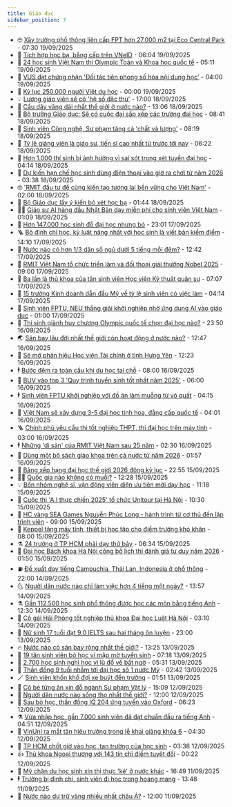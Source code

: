 ```yaml
---
title: Giáo dục
sidebar_position: 7
---
```


<!-- vnexpress-giao-duc:START -->
- 🤓 [Xây trường phổ thông liên cấp FPT hơn 27.000 m2 tại Eco Central Park](https://vnexpress.net/xay-truong-pho-thong-lien-cap-fpt-hon-27-000-m2-tai-eco-central-park-4941126.html) - 07:30 19/09/2025
- 🦆 [Tích hợp học bạ, bằng cấp trên VNeID](https://vnexpress.net/tich-hop-hoc-ba-bang-cap-tren-vneid-4941049.html) - 06:04 19/09/2025
- 🦩 [24 học sinh Việt Nam thi Olympic Toán và Khoa học quốc tế](https://vnexpress.net/danh-sach-24-hoc-sinh-thi-imso-2025-4941099.html) - 05:11 19/09/2025
- 🌮 [VUS đạt chứng nhận &#39;Đối tác tiên phong số hóa nội dung học&#39;](https://vnexpress.net/vus-dat-chung-nhan-doi-tac-tien-phong-so-hoa-noi-dung-hoc-4940761.html) - 04:00 19/09/2025
- 🔭 [Kỷ lục 250.000 người Việt du học](https://vnexpress.net/ky-luc-250-000-nguoi-viet-du-hoc-4940681.html) - 00:00 19/09/2025
- 💡 [Lương giáo viên sẽ có &#39;hệ số đặc thù&#39;](https://vnexpress.net/du-kien-bang-luong-giao-vien-cua-bo-giao-duc-moi-va-chi-tiet-nhat-4940807.html) - 17:00 18/09/2025
- 🥰 [Cầu dây văng dài nhất thế giới ở nước nào?](https://vnexpress.net/cau-day-vang-dai-nhat-the-gioi-o-nuoc-nao-4940811.html) - 13:06 18/09/2025
- 🐲 [Bộ trưởng Giáo dục: Sẽ có cuộc đại sắp xếp các trường đại học](https://vnexpress.net/bo-truong-giao-duc-se-co-cuoc-dai-sap-xep-cac-truong-dai-hoc-4940694.html) - 08:41 18/09/2025
- 🦒 [Sinh viên Công nghệ, Sư phạm tăng cả &#39;chất và lượng&#39;](https://vnexpress.net/sinh-vien-cong-nghe-su-pham-tang-ca-chat-va-luong-4940461.html) - 08:19 18/09/2025
- 🦆 [Tỷ lệ giảng viên là giáo sư, tiến sĩ cao nhất từ trước tới nay](https://vnexpress.net/ty-le-giang-vien-la-giao-su-tien-si-cao-nhat-tu-truoc-toi-nay-4940563.html) - 06:22 18/09/2025
- 🧰 [Hơn 1.000 thí sinh bị ảnh hưởng vì sai sót trong xét tuyển đại học](https://vnexpress.net/hon-1-000-thi-sinh-bi-anh-huong-vi-sai-sot-trong-xet-tuyen-dai-hoc-4940509.html) - 04:14 18/09/2025
- 🐘 [Dự kiến hạn chế học sinh dùng điện thoại vào giờ ra chơi từ năm 2026](https://vnexpress.net/du-kien-han-che-hoc-sinh-dung-dien-thoai-vao-gio-ra-choi-tu-nam-2026-4940514.html) - 03:38 18/09/2025
- 🤓 [&#39;RMIT đầu tư để cùng kiến tạo tương lai bền vững cho Việt Nam&#39;](https://vnexpress.net/rmit-dau-tu-de-cung-kien-tao-tuong-lai-ben-vung-cho-viet-nam-4940479.html) - 02:00 18/09/2025
- 🧰 [Bộ Giáo dục lấy ý kiến bỏ xét học bạ](https://vnexpress.net/bo-giao-duc-lay-y-kien-bo-xet-hoc-ba-4940459.html) - 01:44 18/09/2025
- 🧑‍💻 [Giáo sư AI hàng đầu Nhật Bản dạy miễn phí cho sinh viên Việt Nam](https://vnexpress.net/giao-su-ai-hang-dau-nhat-ban-day-mien-phi-cho-sinh-vien-viet-nam-4940340.html) - 01:09 18/09/2025
- 🫶 [Hơn 147.000 học sinh đỗ đại học nhưng bỏ](https://vnexpress.net/hon-147-000-hoc-sinh-do-dai-hoc-nhung-bo-4940401.html) - 23:01 17/09/2025
- 🪜 [Bỏ đình chỉ học, kỷ luật nặng nhất với học sinh là viết bản kiểm điểm](https://vnexpress.net/bo-dinh-chi-hoc-ky-luat-nang-nhat-voi-hoc-sinh-la-viet-ban-kiem-diem-4940337.html) - 14:10 17/09/2025
- 🎊 [Nước nào có hơn 1/3 dân số ngủ dưới 5 tiếng mỗi đêm?](https://vnexpress.net/nuoc-nao-co-hon-1-3-dan-so-ngu-duoi-5-tieng-moi-dem-4939939.html) - 12:42 17/09/2025
- 🧐 [RMIT Việt Nam tổ chức triển lãm và đối thoại giải thưởng Nobel 2025](https://vnexpress.net/rmit-viet-nam-to-chuc-trien-lam-va-doi-thoai-giai-thuong-nobel-2025-4940256.html) - 09:00 17/09/2025
- 🌈 [Ba lần là thủ khoa của tân sinh viên Học viện Kỹ thuật quân sự](https://vnexpress.net/ba-lan-la-thu-khoa-cua-tan-sinh-vien-hoc-vien-ky-thuat-quan-su-4940142.html) - 07:07 17/09/2025
- 🥰 [15 trường Kinh doanh dẫn đầu Mỹ về tỷ lệ sinh viên có việc làm](https://vnexpress.net/15-truong-kinh-doanh-dan-dau-my-ve-ty-le-sinh-vien-co-viec-lam-4938404.html) - 04:14 17/09/2025
- 🎡 [Sinh viên FPTU, NEU thắng giải khởi nghiệp nhờ ứng dụng AI vào giáo dục](https://vnexpress.net/sinh-vien-fptu-neu-thang-giai-khoi-nghiep-nho-ung-dung-ai-vao-giao-duc-4939846.html) - 01:00 17/09/2025
- 🎊 [Thí sinh giành huy chương Olympic quốc tế chọn đại học nào?](https://vnexpress.net/thi-sinh-gianh-huy-chuong-olympic-quoc-te-chon-dai-hoc-nao-4939931.html) - 23:50 16/09/2025
- 🌏 [Sân bay lâu đời nhất thế giới còn hoạt động ở nước nào?](https://vnexpress.net/san-bay-lau-doi-nhat-the-gioi-con-hoat-dong-o-nuoc-nao-4939871.html) - 12:47 16/09/2025
- 🥸 [Sẽ mở phân hiệu Học viện Tài chính ở tỉnh Hưng Yên](https://vnexpress.net/mo-phan-hieu-hoc-vien-tai-chinh-o-hung-yen-4939859.html) - 12:23 16/09/2025
- 🕴 [Bước đệm ra toàn cầu khi du học tại chỗ](https://vnexpress.net/buoc-dem-ra-toan-cau-khi-du-hoc-tai-cho-4939610.html) - 08:00 16/09/2025
- 💂 [BUV vào top 3 &#39;Quy trình tuyển sinh tốt nhất năm 2025&#39;](https://vnexpress.net/buv-vao-top-3-quy-trinh-tuyen-sinh-tot-nhat-nam-2025-4939617.html) - 06:00 16/09/2025
- 🕴 [Sinh viên FPTU khởi nghiệp với đồ án làm muỗng từ vỏ quất](https://vnexpress.net/sinh-vien-fptu-khoi-nghiep-voi-do-an-lam-muong-tu-vo-quat-4939625.html) - 04:15 16/09/2025
- 🌋 [Việt Nam sẽ xây dựng 3-5 đại học tinh hoa, đẳng cấp quốc tế](https://vnexpress.net/viet-nam-se-xay-dung-3-5-dai-hoc-tinh-hoa-dang-cap-quoc-te-4939587.html) - 04:01 16/09/2025
- 🪜 [Chính phủ yêu cầu thi tốt nghiệp THPT, thi đại học trên máy tính](https://vnexpress.net/chinh-phu-yeu-cau-thi-tot-nghiep-thpt-thi-dai-hoc-tren-may-tinh-4939542.html) - 03:00 16/09/2025
- 🕴 [Những &#39;di sản&#39; của RMIT Việt Nam sau 25 năm](https://vnexpress.net/nhung-di-san-cua-rmit-viet-nam-sau-25-nam-4931991.html) - 02:30 16/09/2025
- 🎃 [Dùng một bộ sách giáo khoa trên cả nước từ năm 2026](https://vnexpress.net/dung-mot-bo-sach-giao-khoa-tren-ca-nuoc-tu-nam-2026-4939515.html) - 01:57 16/09/2025
- 🦏 [Bảng xếp hạng đại học thế giới 2026 đông kỷ lục](https://vnexpress.net/bang-xep-hang-dai-hoc-the-gioi-2026-dong-ky-luc-4939312.html) - 22:55 15/09/2025
- 🧑‍🏫 [Quốc gia nào không có muỗi?](https://vnexpress.net/quoc-gia-nao-khong-co-muoi-4939362.html) - 12:28 15/09/2025
- 💡 [Bốn nhóm nghệ sĩ, vận động viên diện ưu tiên mời dạy học](https://vnexpress.net/bon-nhom-nghe-si-van-dong-vien-dien-uu-tien-moi-day-hoc-4939399.html) - 11:18 15/09/2025
- 🐎 [Cuộc thi &#39;A.I thực chiến 2025&#39; tổ chức Unitour tại Hà Nội](https://vnexpress.net/cuoc-thi-a-i-thuc-chien-2025-to-chuc-unitour-tai-ha-noi-4939392.html) - 10:30 15/09/2025
- 🧰 [HC vàng SEA Games Nguyễn Phúc Long - hành trình từ cơ thủ đến lập trình viên](https://vnexpress.net/hc-vang-sea-games-nguyen-phuc-long-hanh-trinh-tu-co-thu-den-lap-trinh-vien-4937047.html) - 09:00 15/09/2025
- 🙉 [Keppel tặng máy tính, thiết bị học tập cho điểm trường khó khăn](https://vnexpress.net/keppel-tang-may-tinh-thiet-bi-hoc-tap-cho-diem-truong-kho-khan-4939284.html) - 08:00 15/09/2025
- ⚗️ [24 trường ở TP HCM phải dạy thứ bảy](https://vnexpress.net/24-truong-o-tp-hcm-phai-day-thu-bay-4939247.html) - 06:34 15/09/2025
- 🌝 [Đại học Bách khoa Hà Nội công bố lịch thi đánh giá tư duy năm 2026](https://vnexpress.net/lich-thi-danh-gia-tu-duy-dai-hoc-bach-khoa-ha-noi-tsa-nam-2026-chinh-xac-nhat-4939053.html) - 01:50 15/09/2025
- ⛽️ [Đề xuất dạy tiếng Campuchia, Thái Lan, Indonesia ở phổ thông](https://vnexpress.net/de-xuat-day-tieng-campuchia-thai-lan-indonesia-o-pho-thong-4938742.html) - 22:00 14/09/2025
- 🌜 [Người dân nước nào chỉ làm việc hơn 4 tiếng một ngày?](https://vnexpress.net/nguoi-dan-nuoc-nao-chi-lam-viec-hon-4-tieng-mot-ngay-4938937.html) - 13:57 14/09/2025
- ⚗️ [Gần 112.500 học sinh phổ thông được học các môn bằng tiếng Anh](https://vnexpress.net/gan-112-500-hoc-sinh-pho-thong-duoc-hoc-cac-mon-bang-tieng-anh-4938761.html) - 12:30 14/09/2025
- 🧰 [Cô gái Hải Phòng tốt nghiệp thủ khoa Đại học Luật Hà Nội](https://vnexpress.net/co-gai-hai-phong-tot-nghiep-thu-khoa-dai-hoc-luat-ha-noi-4938748.html) - 03:10 14/09/2025
- 🤗 [Nữ sinh 17 tuổi đạt 9.0 IELTS sau hai tháng ôn luyện](https://vnexpress.net/bi-quyet-dat-9-0-ielts-cua-nu-sinh-truong-dinh-thien-ly-4938559.html) - 23:00 13/09/2025
- 🔥 [Nước nào có sân bay rộng nhất thế giới?](https://vnexpress.net/nuoc-nao-co-san-bay-rong-nhat-the-gioi-4938638.html) - 13:25 13/09/2025
- 💪 [19 tân sinh viên bỏ học vì mập mờ tuyển sinh](https://vnexpress.net/19-tan-sinh-vien-bo-hoc-vi-map-mo-tuyen-sinh-4938620.html) - 07:18 13/09/2025
- 💂 [2.700 học sinh nghỉ học vì lũ đổ về bất ngờ](https://vnexpress.net/2-700-hoc-sinh-nghi-hoc-vi-lu-do-ve-bat-ngo-4938560.html) - 05:31 13/09/2025
- 🌮 [Thần đồng 9 tuổi nhắm tới đại học số 1 nước Mỹ](https://vnexpress.net/than-dong-9-tuoi-nham-toi-dai-hoc-so-1-nuoc-my-4938551.html) - 02:42 13/09/2025
- 🪄 [Sinh viên khốn khổ đợi xe buýt đến trường](https://vnexpress.net/sinh-vien-khon-kho-doi-xe-buyt-den-truong-4938456.html) - 01:51 13/09/2025
- 🎡 [Cô bé từng ăn xin đỗ ngành Sư phạm Vật lý](https://vnexpress.net/co-be-tung-an-xin-do-nganh-su-pham-vat-ly-4938313.html) - 15:09 12/09/2025
- 🌈 [Người dân nước nào sống thọ nhất thế giới?](https://vnexpress.net/nguoi-dan-nuoc-nao-song-tho-nhat-the-gioi-4938409.html) - 12:00 12/09/2025
- 🎊 [Sau bỏ học, thần đồng IQ 204 ứng tuyển vào Oxford](https://vnexpress.net/sau-bo-hoc-than-dong-iq-204-ung-tuyen-vao-oxford-4938219.html) - 06:23 12/09/2025
- ⚗️ [Vừa nhập học, gần 7.000 sinh viên đã đạt chuẩn đầu ra tiếng Anh](https://vnexpress.net/vua-nhap-hoc-gan-7-000-sinh-vien-da-dat-chuan-dau-ra-tieng-anh-4938152.html) - 04:51 12/09/2025
- 🌁 [VinUni ra mắt tân hiệu trưởng trong lễ khai giảng khóa 6](https://vnexpress.net/vinuni-ra-mat-tan-hieu-truong-trong-le-khai-giang-khoa-6-4938236.html) - 04:30 12/09/2025
- 🦏 [TP HCM chốt giờ vào học, tan trường của học sinh](https://vnexpress.net/tp-hcm-chot-gio-vao-hoc-tan-truong-cua-hoc-sinh-4938211.html) - 03:38 12/09/2025
- 👍 [Thủ khoa Ngoại thương với 143 tín chỉ điểm tuyệt đối](https://vnexpress.net/thu-khoa-ngoai-thuong-voi-143-tin-chi-diem-tuyet-doi-4937893.html) - 00:22 12/09/2025
- 🌈 [Mỹ chặn du học sinh xin thị thực &#39;ké&#39; ở nước khác](https://vnexpress.net/my-chan-du-hoc-sinh-xin-thi-thuc-ke-o-nuoc-khac-4938055.html) - 16:49 11/09/2025
- 🕴 [Trường bị đình chỉ, sinh viên đi học trong hoang mang](https://vnexpress.net/truong-bi-dinh-chi-sinh-vien-di-hoc-trong-hoang-mang-4937799.html) - 13:48 11/09/2025
- 🧰 [Nước nào dự trữ vàng nhiều nhất châu Á?](https://vnexpress.net/nuoc-nao-du-tru-vang-nhieu-nhat-chau-a-4937952.html) - 12:00 11/09/2025<!-- vnexpress-giao-duc:END -->
